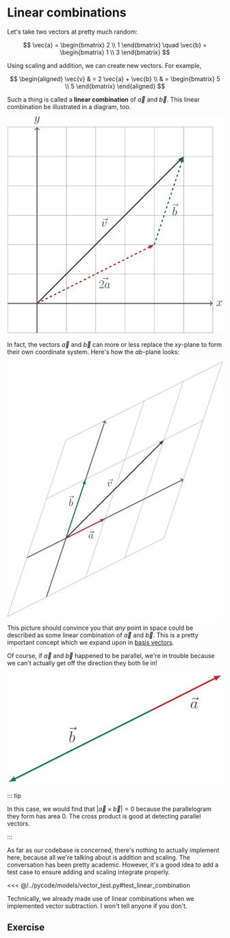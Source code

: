 # Linear combinations

Let's take two vectors at pretty much random:

$$
\vec{a} = \begin{bmatrix} 2 \\ 1 \end{bmatrix} \quad \vec{b} = \begin{bmatrix} 1 \\ 3 \end{bmatrix}
$$

Using scaling and addition, we can create new vectors. For example,

$$
\begin{aligned}
\vec{v}
& = 2 \vec{a} + \vec{b} \\
& = \begin{bmatrix} 5 \\ 5 \end{bmatrix}
\end{aligned}
$$

Such a thing is called a **linear combination** of $\vec{a}$ and $\vec{b}$. This
linear combination be illustrated in a diagram, too.

![](../../images/linear-combinations.svg)

In fact, the vectors $\vec{a}$ and $\vec{b}$ can more or less replace the
$xy$-plane to form their own coordinate system. Here's how the $ab$-plane looks:

![](../../images/skewed-grid.svg)

This picture should convince you that _any_ point in space could be described as
some linear combination of $\vec{a}$ and $\vec{b}$. This is a pretty important
concept which we expand upon in [basis vectors]().

Of course, if $\vec{a}$ and $\vec{b}$ happened to be parallel, we're in trouble
because we can't actually get off the direction they both lie in!

![](../../images/linear-dependent.svg)

::: tip

In this case, we would find that $|\vec{a} \times \vec{b}| = 0$ because the
parallelogram they form has area $0$. The cross product is good at detecting
parallel vectors.

:::

As far as our codebase is concerned, there's nothing to actually implement here,
because all we're talking about is addition and scaling. The conversation has
been pretty academic. However, it's a good idea to add a test case to ensure
adding and scaling integrate properly.

<<< @/../pycode/models/vector_test.py#test_linear_combination

Technically, we already made use of linear combinations when we implemented
vector subtraction. I won't tell anyone if you don't.

## Exercise

<Exercise id="linear-combinations" />
